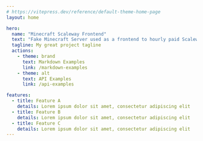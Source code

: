 ```yaml
---
# https://vitepress.dev/reference/default-theme-home-page
layout: home

hero:
  name: "Minecraft Scaleway Frontend"
  text: "Fake Minecraft Server used as a frontend to hourly paid Scaleway servers."
  tagline: My great project tagline
  actions:
    - theme: brand
      text: Markdown Examples
      link: /markdown-examples
    - theme: alt
      text: API Examples
      link: /api-examples

features:
  - title: Feature A
    details: Lorem ipsum dolor sit amet, consectetur adipiscing elit
  - title: Feature B
    details: Lorem ipsum dolor sit amet, consectetur adipiscing elit
  - title: Feature C
    details: Lorem ipsum dolor sit amet, consectetur adipiscing elit
---
```


